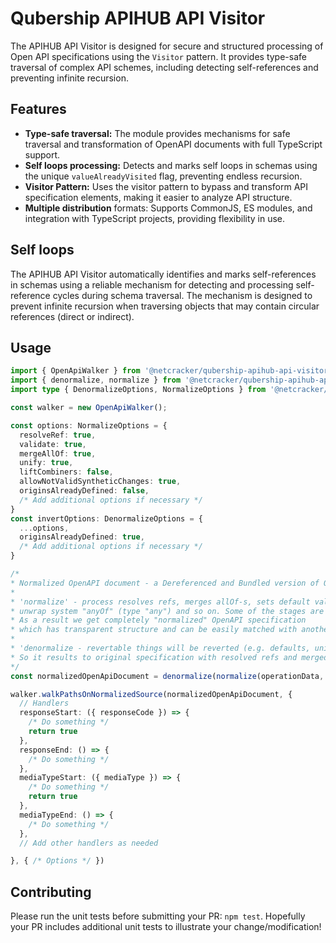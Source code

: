 # Qubership APIHUB API Visitor

The APIHUB API Visitor is designed for secure and structured processing of Open API specifications using the `Visitor` pattern. It provides type-safe traversal of complex API schemes, including detecting self-references and preventing infinite recursion.

## Features
- **Type-safe traversal:** The module provides mechanisms for safe traversal and transformation of OpenAPI documents with full TypeScript support.
- **Self loops processing:** Detects and marks self loops in schemas using the unique `valueAlreadyVisited` flag, preventing endless recursion.
- **Visitor Pattern:** Uses the visitor pattern to bypass and transform API specification elements, making it easier to analyze API structure.
- **Multiple distribution** formats: Supports CommonJS, ES modules, and integration with TypeScript projects, providing flexibility in use.

## Self loops
The APIHUB API Visitor automatically identifies and marks self-references in schemas using a reliable mechanism for detecting and processing self-reference cycles during schema traversal. The mechanism is designed to prevent infinite recursion when traversing objects that may contain circular references (direct or indirect).

## Usage
```ts
import { OpenApiWalker } from '@netcracker/qubership-apihub-api-visitor'
import { denormalize, normalize } from '@netcracker/qubership-apihub-api-unifier'
import type { DenormalizeOptions, NormalizeOptions } from '@netcracker/qubership-apihub-api-unifier'

const walker = new OpenApiWalker();

const options: NormalizeOptions = {
  resolveRef: true,
  validate: true,
  mergeAllOf: true,
  unify: true,
  liftCombiners: false,
  allowNotValidSyntheticChanges: true,
  originsAlreadyDefined: false,
  /* Add additional options if necessary */
}
const invertOptions: DenormalizeOptions = {
  ...options,
  originsAlreadyDefined: true,
  /* Add additional options if necessary */
}

/* 
* Normalized OpenAPI document - a Dereferenced and Bundled version of OpenAPI spec, where all $ref references are resolved.
* 
* 'normalize' - process resolves refs, merges allOf-s, sets default values according to specification, 
* unwrap system "anyOf" (type "any") and so on. Some of the stages are revertable, some not. 
* As a result we get completely "normalized" OpenAPI specification 
* which has transparent structure and can be easily matched with another normalized OpenAPI specification. 
* 
* 'denormalize - revertable things will be reverted (e.g. defaults, unified system anyOf-s), but resolved refs and merge allOf-s will be saved. 
* So it results to original specification with resolved refs and merged allOf-s.'
*/
const normalizedOpenApiDocument = denormalize(normalize(operationData, options), invertOptions)

walker.walkPathsOnNormalizedSource(normalizedOpenApiDocument, {
  // Handlers
  responseStart: ({ responseCode }) => {
    /* Do something */
    return true
  },
  responseEnd: () => {
    /* Do something */
  },
  mediaTypeStart: ({ mediaType }) => {
    /* Do something */
    return true
  },
  mediaTypeEnd: () => {
    /* Do something */
  },
  // Add other handlers as needed

}, { /* Options */ })
```


## Contributing
Please run the unit tests before submitting your PR: `npm test`. Hopefully your PR includes additional unit tests to illustrate your change/modification!
